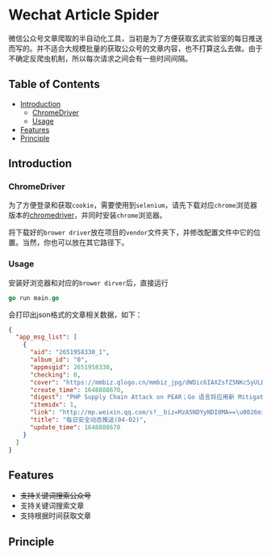 # Wechat Article Spider

微信公众号文章爬取的半自动化工具，当初是为了方便获取玄武实验室的每日推送而写的。并不适合大规模批量的获取公众号的文章内容，也不打算这么去做。由于不确定反爬虫机制，所以每次请求之间会有一些时间间隔。

## Table of Contents
- [Introduction](#introduction)
   - [ChromeDriver](#chromedriver)
   - [Usage](#usage)  
- [Features](#features)
- [Principle](#Principle)

## Introduction

### ChromeDriver

为了方便登录和获取`cookie`，需要使用到`selenium`，请先下载对应`chrome`浏览器版本的[chromedriver](https://sites.google.com/a/chromium.org/chromedriver/)，并同时安装`chrome`浏览器。

将下载好的`brower driver`放在项目的`vendor`文件夹下，并修改配置文件中它的位置。当然，你也可以放在其它路径下。

### Usage

安装好浏览器和对应的`brower dirver`后，直接运行

```go
go run main.go
```

会打印出json格式的文章相关数据，如下：

```json
{
  "app_msg_list": [
    {
      "aid": "2651958330_1",
      "album_id": "0",
      "appmsgid": 2651958330,
      "checking": 0,
      "cover": "https://mmbiz.qlogo.cn/mmbiz_jpg/dWDic6IAXZsfZ5NKcSyULDMmjMncfAus29aTXCgabeiavgsebgt93sL07iahdxagl04wD6NwuJKCRalEXibDpghUwA/0?wx_fmt=jpeg",
      "create_time": 1648888670,
      "digest": "PHP Supply Chain Attack on PEAR；Go 语言将应用新 Mitigation 防御供应链攻击",
      "itemidx": 1,
      "link": "http://mp.weixin.qq.com/s?__biz=MzA5NDYyNDI0MA==\u0026mid=2651958330\u0026idx=1\u0026sn=a14fb5f431821a63dff80b219906e029\u0026chksm=8baecca5bcd945b3c1597d267fcd79304c7a5eac32dbb4be2a81f42aee7a9be6e15190e6d86d#rd",
      "title": "每日安全动态推送(04-02)",
      "update_time": 1648888670
    }
  ]
}
```

## Features

* ~~支持关键词搜索公众号~~
* 支持关键词搜索文章
* 支持根据时间获取文章

## Principle


